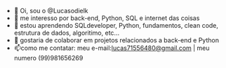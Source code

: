 - 👋 Oi, sou o @Lucasodielk
- 👀 me interesso por back-end, Python, SQL e internet das coisas
- 🌱 estou aprendendo SQLdeveloper, Python, fundamentos, clean code, estrutura de dados, algoritimo, etc...
- 💞️ gostaria de colaborar em projetos relacionados a back-end e Python
- 📫como me contatar: meu e-mail:lucas71556480@gmail.com | meu numero (99)981656269
<!---
Lucasodielk/Lucasodielk is a ✨ special ✨ repository because its `README.md` (this file) appears on your GitHub profile.
You can click the Preview link to take a look at your changes.
--->
